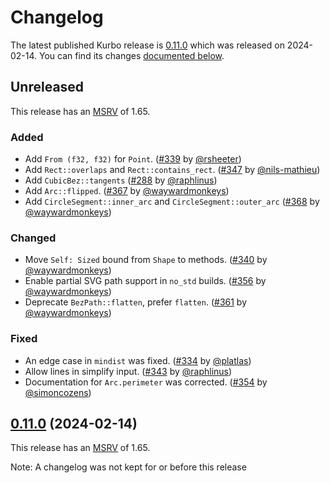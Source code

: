 <!-- Instructions

This changelog follows the patterns described here: <https://keepachangelog.com/en/>.

Subheadings to categorize changes are `added, changed, deprecated, removed, fixed, security`.

-->

# Changelog

The latest published Kurbo release is [0.11.0](#0110-2024-02-14) which was released on 2024-02-14.
You can find its changes [documented below](#0110-2024-02-14).

## Unreleased

This release has an [MSRV][] of 1.65.

### Added

- Add `From (f32, f32)` for `Point`. ([#339] by [@rsheeter])
- Add `Rect::overlaps` and `Rect::contains_rect`. ([#347] by [@nils-mathieu])
- Add `CubicBez::tangents` ([#288] by [@raphlinus])
- Add `Arc::flipped`. ([#367] by [@waywardmonkeys])
- Add `CircleSegment::inner_arc` and `CircleSegment::outer_arc` ([#368] by [@waywardmonkeys])

### Changed

- Move `Self: Sized` bound from `Shape` to methods. ([#340] by [@waywardmonkeys])
- Enable partial SVG path support in `no_std` builds. ([#356] by [@waywardmonkeys])
- Deprecate `BezPath::flatten`, prefer `flatten`. ([#361] by [@waywardmonkeys])

### Fixed

- An edge case in `mindist` was fixed. ([#334] by [@platlas])
- Allow lines in simplify input. ([#343] by [@raphlinus])
- Documentation for `Arc.perimeter` was corrected. ([#354] by [@simoncozens])

## [0.11.0][] (2024-02-14)

This release has an [MSRV][] of 1.65.

Note: A changelog was not kept for or before this release

[@nils-mathieu]: https://github.com/nils-mathieu
[@platlas]: https://github.com/platlas
[@raphlinus]: https://github.com/raphlinus
[@rsheeter]: https://github.com/rsheeter
[@simoncozens]: https://github.com/simoncozens
[@waywardmonkeys]: https://github.com/waywardmonkeys

[#288]: https://github.com/linebender/kurbo/pull/288
[#334]: https://github.com/linebender/kurbo/pull/334
[#339]: https://github.com/linebender/kurbo/pull/339
[#340]: https://github.com/linebender/kurbo/pull/340
[#343]: https://github.com/linebender/kurbo/pull/343
[#347]: https://github.com/linebender/kurbo/pull/347
[#354]: https://github.com/linebender/kurbo/pull/354
[#356]: https://github.com/linebender/kurbo/pull/356
[#361]: https://github.com/linebender/kurbo/pull/361
[#367]: https://github.com/linebender/kurbo/pull/367
[#368]: https://github.com/linebender/kurbo/pull/368

[Unreleased]: https://github.com/linebender/kurbo/compare/v0.11.0...HEAD
[0.11.0]: https://github.com/linebender/kurbo/releases/tag/v0.11.0

[MSRV]: README.md#minimum-supported-rust-version-msrv
